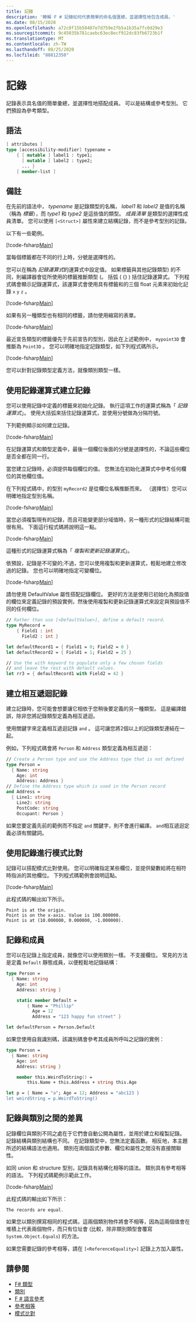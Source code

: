 ```yaml
---
title: 記錄
description: '瞭解 F # 記錄如何代表簡單的命名值匯總，並選擇性地包含成員。'
ms.date: 08/15/2020
ms.openlocfilehash: a72c0f15b58407e7d759e2fb5a1b35a7fc0d29e3
ms.sourcegitcommit: 9c45035b781caebc63ec8ecf912dc83fb6723b1f
ms.translationtype: MT
ms.contentlocale: zh-TW
ms.lasthandoff: 08/25/2020
ms.locfileid: "88812350"
---
```

# <a name="records"></a>記錄

記錄表示具名值的簡單彙總，並選擇性地搭配成員。 可以是結構或參考型別。  它們預設為參考類型。

## <a name="syntax"></a>語法

```fsharp
[ attributes ]
type [accessibility-modifier] typename =
    { [ mutable ] label1 : type1;
      [ mutable ] label2 : type2;
      ... }
    [ member-list ]
```

## <a name="remarks"></a>備註

在先前的語法中， *typename* 是記錄類型的名稱， *label1* 和 *label2* 是值的名稱（稱為 *標籤*），而 *type1* 和 *type2* 是這些值的類型。 *成員清單* 是類型的選擇性成員清單。  您可以使用 `[<Struct>]` 屬性來建立結構記錄，而不是參考型別的記錄。

以下有一些範例。

[!code-fsharp[Main](~/samples/snippets/fsharp/lang-ref-1/snippet1901.fs)]

當每個標籤都在不同的行上時，分號是選擇性的。

您可以在稱為 *記錄運算式*的運算式中設定值。 如果標籤與其他記錄類型) 的不同，則編譯器會從所使用的標籤推斷類型 (。 括弧 ( {} ) 括住記錄運算式。 下列程式碼會顯示記錄運算式，該運算式會使用具有標籤和的三個 float 元素來初始化記錄 `x` `y` `z` 。

[!code-fsharp[Main](~/samples/snippets/fsharp/lang-ref-1/snippet1907.fs)]

如果有另一種類型也有相同的標籤，請勿使用縮寫的表單。

[!code-fsharp[Main](~/samples/snippets/fsharp/lang-ref-1/snippet1903.fs)]

最近宣告類型的標籤優先于先前宣告的型別，因此在上述範例中， `mypoint3D` 會推斷為 `Point3D` 。 您可以明確地指定記錄類型，如下列程式碼所示。

[!code-fsharp[Main](~/samples/snippets/fsharp/lang-ref-1/snippet1908.fs)]

您可以針對記錄類型定義方法，就像類別類型一樣。

## <a name="creating-records-by-using-record-expressions"></a>使用記錄運算式建立記錄

您可以使用記錄中定義的標籤來初始化記錄。 執行這項工作的運算式稱為「 *記錄運算式*」。 使用大括弧來括住記錄運算式，並使用分號做為分隔符號。

下列範例顯示如何建立記錄。

[!code-fsharp[Main](~/samples/snippets/fsharp/lang-ref-1/snippet1904.fs)]

在記錄運算式和類型定義中，最後一個欄位後面的分號是選擇性的，不論這些欄位是否全都在同一行。

當您建立記錄時，必須提供每個欄位的值。 您無法在初始化運算式中參考任何欄位的其他欄位值。

在下列程式碼中，的型別 `myRecord2` 是從欄位名稱推斷而來。 （選擇性）您可以明確地指定型別名稱。

[!code-fsharp[Main](~/samples/snippets/fsharp/lang-ref-1/snippet1905.fs)]

當您必須複製現有的記錄，而且可能變更部分域值時，另一種形式的記錄結構可能很有用。 下面這行程式碼將說明這一點。

[!code-fsharp[Main](~/samples/snippets/fsharp/lang-ref-1/snippet1906.fs)]

這種形式的記錄運算式稱為「 *複製和更新記錄運算式*」。

依預設，記錄是不可變的;不過，您可以使用複製和更新運算式，輕鬆地建立修改過的記錄。 您也可以明確地指定可變欄位。

[!code-fsharp[Main](~/samples/snippets/fsharp/lang-ref-1/snippet1909.fs)]

請勿使用 DefaultValue 屬性搭配記錄欄位。 更好的方法是使用已初始化為預設值的欄位來定義記錄的預設實例，然後使用複製和更新記錄運算式來設定與預設值不同的任何欄位。

```fsharp
// Rather than use [<DefaultValue>], define a default record.
type MyRecord =
    { Field1 : int
      Field2 : int }

let defaultRecord1 = { Field1 = 0; Field2 = 0 }
let defaultRecord2 = { Field1 = 1; Field2 = 25 }

// Use the with keyword to populate only a few chosen fields
// and leave the rest with default values.
let rr3 = { defaultRecord1 with Field2 = 42 }
```

## <a name="creating-mutually-recursive-records"></a>建立相互遞迴記錄

建立記錄時，您可能會想要讓它相依于您稍後要定義的另一種類型。 這是編譯錯誤，除非您將記錄類型定義為相互遞迴。

使用關鍵字來定義相互遞迴記錄 `and` 。 這可讓您將2個以上的記錄類型連結在一起。

例如，下列程式碼會將 `Person` 和 `Address` 類型定義為相互遞迴：

```fsharp
// Create a Person type and use the Address type that is not defined
type Person =
  { Name: string
    Age: int
    Address: Address }
// Define the Address type which is used in the Person record
and Address =
  { Line1: string
    Line2: string
    PostCode: string
    Occupant: Person }
```

如果您要定義先前的範例而不指定 `and` 關鍵字，則不會進行編譯。 `and`相互遞迴定義必須有關鍵詞。

## <a name="pattern-matching-with-records"></a>使用記錄進行模式比對

記錄可以搭配模式比對使用。 您可以明確指定某些欄位，並提供變數給將在相符時指派的其他欄位。 下列程式碼範例會說明這點。

[!code-fsharp[Main](~/samples/snippets/fsharp/lang-ref-1/snippet1910.fs)]

此程式碼的輸出如下所示。

```console
Point is at the origin.
Point is on the x-axis. Value is 100.000000.
Point is at (10.000000, 0.000000, -1.000000).
```

## <a name="records-and-members"></a>記錄和成員

您可以在記錄上指定成員，就像您可以使用類別一樣。 不支援欄位。 常見的方法是定義 `Default` 靜態成員，以便輕鬆地記錄結構：

```fsharp
type Person =
  { Name: string
    Age: int
    Address: string }

    static member Default =
        { Name = "Phillip"
          Age = 12
          Address = "123 happy fun street" }

let defaultPerson = Person.Default
```

如果您使用自我識別碼，該識別碼會參考其成員所呼叫之記錄的實例：

```fsharp
type Person =
  { Name: string
    Age: int
    Address: string }

    member this.WeirdToString() =
        this.Name + this.Address + string this.Age

let p = { Name = "a"; Age = 12; Address = "abc123 }
let weirdString = p.WeirdToString()
```

## <a name="differences-between-records-and-classes"></a>記錄與類別之間的差異

記錄欄位與類別不同之處在于它們會自動公開為屬性，並用於建立和複製記錄。 記錄結構與類別結構也不同。 在記錄類型中，您無法定義函數。 相反地，本主題所述的結構語法也適用。 類別在兩個函式參數、欄位和屬性之間沒有直接關聯性。

如同 union 和 structure 型別，記錄具有結構化相等的語法。 類別具有參考相等的語法。 下列程式碼範例示範此工作。

[!code-fsharp[Main](~/samples/snippets/fsharp/lang-ref-1/snippet1911.fs)]

此程式碼的輸出如下所示：

```console
The records are equal.
```

如果您以類別撰寫相同的程式碼，這兩個類別物件將會不相等，因為這兩個值會在堆積上代表兩個物件，而只有位址會 (比較，除非類別類型會覆寫 `System.Object.Equals`) 的方法。

如果您需要記錄的參考相等，請在 `[<ReferenceEquality>]` 記錄上方加入屬性。

## <a name="see-also"></a>請參閱

- [F# 類型](fsharp-types.md)
- [類別](classes.md)
- [F # 語言參考](index.md)
- [參考相等](https://fsharp.github.io/fsharp-core-docs/reference/fsharp-core-referenceequalityattribute.html)
- [模式比對](pattern-matching.md)
